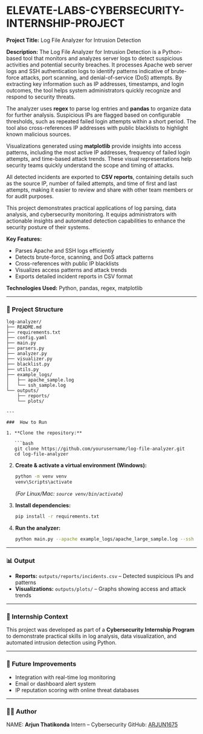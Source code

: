 # ELEVATE-LABS-CYBERSECURITY-INTERNSHIP-PROJECT

**Project Title:** Log File Analyzer for Intrusion Detection

**Description:**
The Log File Analyzer for Intrusion Detection is a Python-based tool that monitors and analyzes server logs to detect suspicious activities and potential security breaches. It processes Apache web server logs and SSH authentication logs to identify patterns indicative of brute-force attacks, port scanning, and denial-of-service (DoS) attempts. By extracting key information such as IP addresses, timestamps, and login outcomes, the tool helps system administrators quickly recognize and respond to security threats.

The analyzer uses **regex** to parse log entries and **pandas** to organize data for further analysis. Suspicious IPs are flagged based on configurable thresholds, such as repeated failed login attempts within a short period. The tool also cross-references IP addresses with public blacklists to highlight known malicious sources.

Visualizations generated using **matplotlib** provide insights into access patterns, including the most active IP addresses, frequency of failed login attempts, and time-based attack trends. These visual representations help security teams quickly understand the scope and timing of attacks.

All detected incidents are exported to **CSV reports**, containing details such as the source IP, number of failed attempts, and time of first and last attempts, making it easier to review and share with other team members or for audit purposes.

This project demonstrates practical applications of log parsing, data analysis, and cybersecurity monitoring. It equips administrators with actionable insights and automated detection capabilities to enhance the security posture of their systems.

**Key Features:**

* Parses Apache and SSH logs efficiently
* Detects brute-force, scanning, and DoS attack patterns
* Cross-references with public IP blacklists
* Visualizes access patterns and attack trends
* Exports detailed incident reports in CSV format

**Technologies Used:** Python, pandas, regex, matplotlib

---

### 📂 Project Structure

```
log-analyzer/
├── README.md
├── requirements.txt
├── config.yaml
├── main.py
├── parsers.py
├── analyzer.py
├── visualizer.py
├── blacklist.py
├── utils.py
├── example_logs/
│   ├── apache_sample.log
│   └── ssh_sample.log
└── outputs/
    ├── reports/
    └── plots/

---

###  How to Run

1. **Clone the repository:**

   ```bash
   git clone https://github.com/yourusername/log-file-analyzer.git
   cd log-file-analyzer
   ```

2. **Create & activate a virtual environment (Windows):**

   ```bash
   python -m venv venv
   venv\Scripts\activate
   ```

   *(For Linux/Mac: `source venv/bin/activate`)*

3. **Install dependencies:**

   ```bash
   pip install -r requirements.txt
   ```

4. **Run the analyzer:**

   ```bash
   python main.py --apache example_logs/apache_large_sample.log --ssh example_logs/ssh_large_sample.log --year 2025
   ```

---

### 📊 Output

* **Reports:** `outputs/reports/incidents.csv` – Detected suspicious IPs and patterns
* **Visualizations:** `outputs/plots/` – Graphs showing access and attack trends

---

### 🧠 Internship Context

This project was developed as part of a **Cybersecurity Internship Program** to demonstrate practical skills in log analysis, data visualization, and automated intrusion detection using Python.

---

### 🏁 Future Improvements

* Integration with real-time log monitoring
* Email or dashboard alert system
* IP reputation scoring with online threat databases

---

### 👨‍💻 Author

NAME: **Arjun Thatikonda**
Intern – Cybersecurity
GitHub: [ARJUN1675](https://github.com/ARJUN1675)
